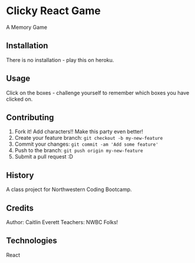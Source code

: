 # Clicky React Game

A Memory Game

## Installation

There is no installation - play this on heroku.

## Usage

Click on the boxes - challenge yourself to remember which boxes you have clicked on.

## Contributing

1. Fork it!  Add characters!! Make this party even better!
2. Create your feature branch: `git checkout -b my-new-feature`
3. Commit your changes: `git commit -am 'Add some feature'`
4. Push to the branch: `git push origin my-new-feature`
5. Submit a pull request :D

## History

A class project for Northwestern Coding Bootcamp.

## Credits

Author: Caitlin Everett
Teachers: NWBC Folks!

## Technologies

React
